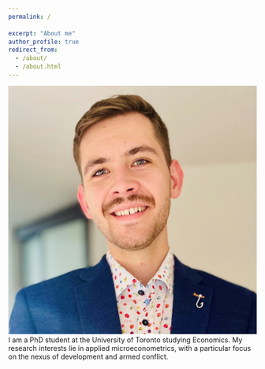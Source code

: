 ```yaml
---
permalink: /

excerpt: "About me"
author_profile: true
redirect_from: 
  - /about/
  - /about.html
---
```


<img src='/images/profile.jpg'>
I am a PhD student at the University of Toronto studying Economics. My research interests lie in applied microeconometrics, with a particular focus on the nexus of development and armed conflict.